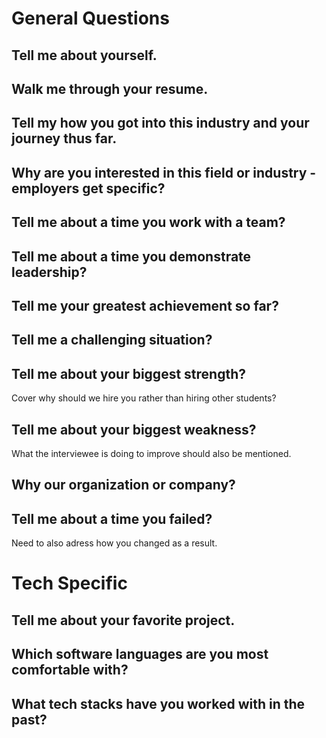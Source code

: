 # General Questions
## Tell me about yourself.
## Walk me through your resume.
## Tell my how you got into this industry and your journey thus far.
## Why are you interested in this field or industry - employers get specific?
## Tell me about a time you work with a team?
## Tell me about a time you demonstrate leadership?
## Tell me your greatest achievement so far?
## Tell me a challenging situation?
## Tell me about your biggest strength?
Cover why should we hire you rather than hiring other students?
## Tell me about your biggest weakness?
What the interviewee is doing to improve should also be mentioned.
## Why our organization or company? 
## Tell me about a time you failed?
Need to also adress how you changed as a result.

# Tech Specific
## Tell me about your favorite project.
## Which software languages are you most comfortable with?
## What tech stacks have you worked with in the past?